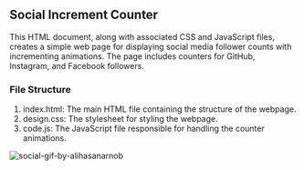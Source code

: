## Social Increment Counter

This HTML document, along with associated CSS and JavaScript files, creates a simple web page for displaying social media follower counts with incrementing animations. The page includes counters for GitHub, Instagram, and Facebook followers.
### File Structure

1. index.html: The main HTML file containing the structure of the webpage.
2. design.css: The stylesheet for styling the webpage.
3. code.js: The JavaScript file responsible for handling the counter animations.

![social-gif-by-alihasanarnob](https://github.com/dev-alihasan/social-increament-counter/assets/101947194/8c8b528b-b2be-407b-8696-41f02b4146d0)
